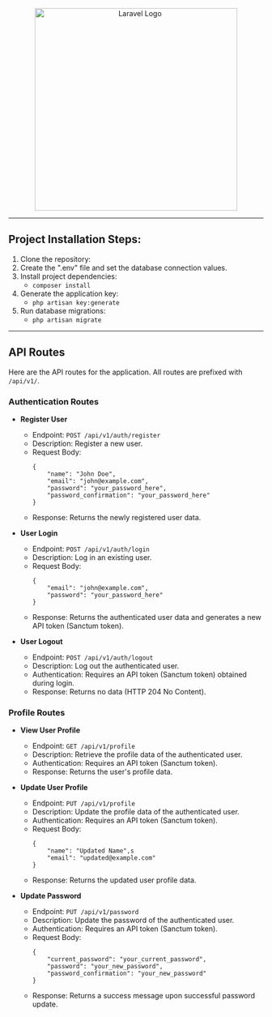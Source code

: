 <p align="center">
    <a href="https://laravel.com" target="_blank">
        <img src="https://raw.githubusercontent.com/laravel/art/master/logo-lockup/5%20SVG/2%20CMYK/1%20Full%20Color/laravel-logolockup-cmyk-red.svg" width="400" alt="Laravel Logo">
    </a>
</p>
<hr />

## Project Installation Steps:

1. Clone the repository:
2. Create the ".env" file and set the database connection values.
3. Install project dependencies:
    * ``` composer install ```
4. Generate the application key:
    * ``` php artisan key:generate ```
5. Run database migrations:
    * ``` php artisan migrate ```

<hr />

<h2>API Routes</h2>

Here are the API routes for the application. All routes are prefixed with `/api/v1/`.

### Authentication Routes

- **Register User**
  - Endpoint: `POST /api/v1/auth/register`
  - Description: Register a new user.
  - Request Body:
    ```
    {
        "name": "John Doe",
        "email": "john@example.com",
        "password": "your_password_here",
        "password_confirmation": "your_password_here"
    }
    ```
  - Response: Returns the newly registered user data.

- **User Login**
  - Endpoint: `POST /api/v1/auth/login`
  - Description: Log in an existing user.
  - Request Body:
    ```
    {
        "email": "john@example.com",
        "password": "your_password_here"
    }
    ```
  - Response: Returns the authenticated user data and generates a new API token (Sanctum token).

- **User Logout**
  - Endpoint: `POST /api/v1/auth/logout`
  - Description: Log out the authenticated user.
  - Authentication: Requires an API token (Sanctum token) obtained during login.
  - Response: Returns no data (HTTP 204 No Content).

### Profile Routes

- **View User Profile**
  - Endpoint: `GET /api/v1/profile`
  - Description: Retrieve the profile data of the authenticated user.
  - Authentication: Requires an API token (Sanctum token).
  - Response: Returns the user's profile data.

- **Update User Profile**
  - Endpoint: `PUT /api/v1/profile`
  - Description: Update the profile data of the authenticated user.
  - Authentication: Requires an API token (Sanctum token).
  - Request Body:
    ```
    {
        "name": "Updated Name",s
        "email": "updated@example.com"
    }
    ```
  - Response: Returns the updated user profile data.

- **Update Password**
  - Endpoint: `PUT /api/v1/password`
  - Description: Update the password of the authenticated user.
  - Authentication: Requires an API token (Sanctum token).
  - Request Body:
    ```
    {
        "current_password": "your_current_password",
        "password": "your_new_password",
        "password_confirmation": "your_new_password"
    }
    ```
  - Response: Returns a success message upon successful password update.
